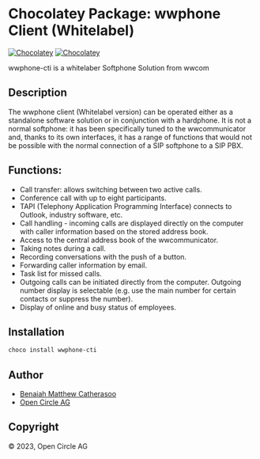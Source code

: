 ﻿# Chocolatey Package: wwphone Client (Whitelabel)

[![Chocolatey](https://img.shields.io/chocolatey/v/wwphone-cti?label=package%20version)](https://community.chocolatey.org/packages/wwphone-cti) [![Chocolatey](https://img.shields.io/chocolatey/dt/wwphone-cti?label=package%20downloads&style=flat-square)](https://community.chocolatey.org/packages/wwphone-cti)

wwphone-cti is a whitelaber Softphone Solution from wwcom

## Description

The wwphone client (Whitelabel version) can be operated either as a standalone software solution or in conjunction with a hardphone. It is not a normal softphone: it has been specifically tuned to the wwcommunicator and, thanks to its own interfaces, it has a range of functions that would not be possible with the normal connection of a SIP softphone to a SIP PBX.

## Functions:

- Call transfer: allows switching between two active calls.
- Conference call with up to eight participants.
- TAPI (Telephony Application Programming Interface) connects to Outlook, industry software, etc.
- Call handling - incoming calls are displayed directly on the computer with caller information based on the stored address book.
- Access to the central address book of the wwcommunicator.
- Taking notes during a call.
- Recording conversations with the push of a button.
- Forwarding caller information by email.
- Task list for missed calls.
- Outgoing calls can be initiated directly from the computer. Outgoing number display is selectable (e.g. use the main number for certain contacts or suppress the number).
- Display of online and busy status of employees.

## Installation

```ps1
choco install wwphone-cti
```

## Author

- [Benaiah Matthew Catherasoo](https://github.com/bmcatherasoo)
- [Open Circle AG](https://www.open-circle.ch)

## Copyright

&copy; 2023, Open Circle AG
